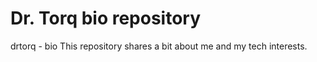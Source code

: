 # Dr. Torq bio repository
drtorq - bio
This repository shares a bit about me and my tech interests.
